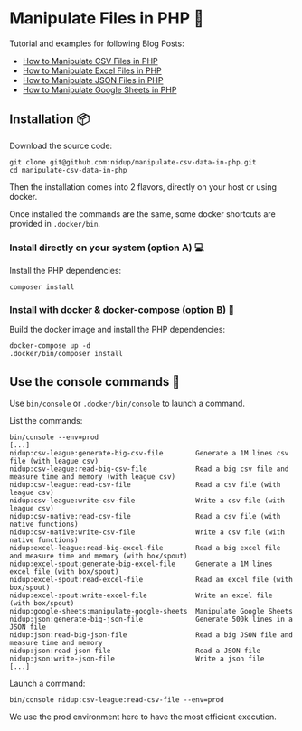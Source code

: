 # Manipulate Files in PHP 🐘

Tutorial and examples for following Blog Posts:
 - [How to Manipulate CSV Files in PHP](https://www.nidup.io/blog/manipulate-csv-files-in-php)
 - [How to Manipulate Excel Files in PHP](https://www.nidup.io/blog/manipulate-excel-files-in-php)
 - [How to Manipulate JSON Files in PHP](https://www.nidup.io/blog/manipulate-json-files-in-php)
 - [How to Manipulate Google Sheets in PHP](https://www.nidup.io/blog/manipulate-google-sheets-in-php-with-api)

## Installation 📦

Download the source code:

```
git clone git@github.com:nidup/manipulate-csv-data-in-php.git
cd manipulate-csv-data-in-php
```

Then the installation comes into 2 flavors, directly on your host or using docker.

Once installed the commands are the same, some docker shortcuts are provided in `.docker/bin`. 

### Install directly on your system (option A) 💻

Install the PHP dependencies: 

```
composer install
```

### Install with docker & docker-compose (option B) 🐋

Build the docker image and install the PHP dependencies:

```
docker-compose up -d 
.docker/bin/composer install
```

## Use the console commands 🚀

Use `bin/console` or `.docker/bin/console` to launch a command.

List the commands:
```
bin/console --env=prod
[...]
nidup:csv-league:generate-big-csv-file        Generate a 1M lines csv file (with league csv)
nidup:csv-league:read-big-csv-file            Read a big csv file and measure time and memory (with league csv)
nidup:csv-league:read-csv-file                Read a csv file (with league csv)
nidup:csv-league:write-csv-file               Write a csv file (with league csv)
nidup:csv-native:read-csv-file                Read a csv file (with native functions)
nidup:csv-native:write-csv-file               Write a csv file (with native functions)
nidup:excel-league:read-big-excel-file        Read a big excel file and measure time and memory (with box/spout)
nidup:excel-spout:generate-big-excel-file     Generate a 1M lines excel file (with box/spout)
nidup:excel-spout:read-excel-file             Read an excel file (with box/spout)
nidup:excel-spout:write-excel-file            Write an excel file (with box/spout)
nidup:google-sheets:manipulate-google-sheets  Manipulate Google Sheets
nidup:json:generate-big-json-file             Generate 500k lines in a JSON file
nidup:json:read-big-json-file                 Read a big JSON file and measure time and memory
nidup:json:read-json-file                     Read a JSON file
nidup:json:write-json-file                    Write a json file
[...]
```

Launch a command:
```
bin/console nidup:csv-league:read-csv-file --env=prod
```

We use the prod environment here to have the most efficient execution.
